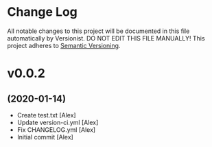 # Change Log

All notable changes to this project will be documented in this file
automatically by Versionist. DO NOT EDIT THIS FILE MANUALLY!
This project adheres to [Semantic Versioning](http://semver.org/).

# v0.0.2
## (2020-01-14)

* Create test.txt [Alex]
* Update version-ci.yml [Alex]
* Fix CHANGELOG.yml [Alex]
* Initial commit [Alex]
